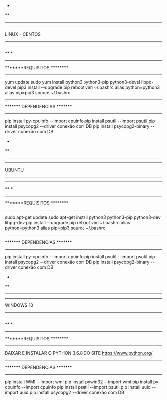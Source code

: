 *
**
***
****
LINUX - CENTOS
****
***
**
*
**************************
*******REQUISITOS ********
**************************
yum update
sudo yum install python3 python3-pip python3-devel libpq-devel
pip3 install --upgrade pip
reboot
vim ~/.bashrc
    alias python=python3
    alias pip=pip3
source ~/.bashrc

****************************
******* DEPENDENCIAS *******
****************************
pip install py-cpuinfo 		--import cpuinfo
pip install psutil     	   	--import psutil
pip install psycopg2      	--driver conexão com DB
pip install psycopg2-binary 	--driver conexão com DB




*
**
***
****
UBUNTU
****
***
**
*
**************************
*******REQUISITOS ********
**************************
sudo apt-get update
sudo apt-get install python3 python3-pip python3-dev libpq-dev
pip install --upgrade pip
reboot
vim ~/.bashrc
    alias python=python3
    alias pip=pip3
source ~/.bashrc

****************************
******* DEPENDENCIAS *******
****************************
pip install py-cpuinfo 		--import cpuinfo
pip install psutil     	   	--import psutil
pip install psycopg2      	--driver conexão com DB
pip install psycopg2-binary 	--driver conexão com DB




*
**
***
****
WINDOWS 10
****
***
**
*
**************************
*******REQUISITOS ********
**************************
BAIXAR E INSTALAR O PYTHON 3.6.8 DO SITE https://www.python.org/

****************************
******* DEPENDENCIAS *******
****************************
pip install WMI             --import wmi
pip install pywin32         --import wmi
pip install py-cpuinfo      --import cpuinfo
pip install psutil          --import psutil
pip install uuid            --import uuid
pip install psycopg2        --driver conexão com DB

